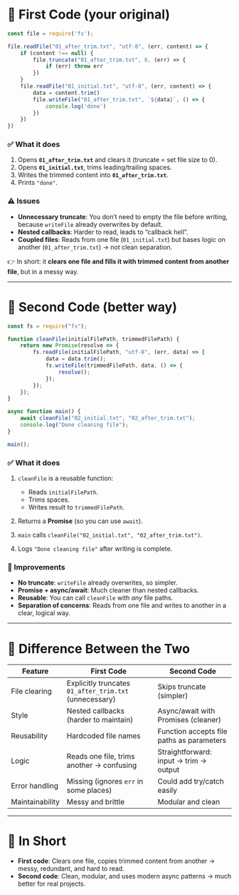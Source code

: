 # 🔹 First Code (your original)

```js
const file = require('fs');

file.readFile("01_after_trim.txt", "utf-8", (err, content) => {
    if (content !== null) {
        file.truncate("01_after_trim.txt", 0, (err) => {
            if (err) throw err
        })
    }
    file.readFile("01_initial.txt", "utf-8", (err, content) => {
        data = content.trim()
        file.writeFile("01_after_trim.txt", `${data}`, () => {
            console.log('done')
        })
    })
})
```

### ✅ What it does

1. Opens **`01_after_trim.txt`** and clears it (truncate = set file size to 0).
2. Opens **`01_initial.txt`**, trims leading/trailing spaces.
3. Writes the trimmed content into **`01_after_trim.txt`**.
4. Prints `"done"`.

### ⚠️ Issues

* **Unnecessary truncate**: You don’t need to empty the file before writing, because `writeFile` already overwrites by default.
* **Nested callbacks**: Harder to read, leads to “callback hell”.
* **Coupled files**: Reads from one file (`01_initial.txt`) but bases logic on another (`01_after_trim.txt`) → not clean separation.

👉 In short: it **clears one file and fills it with trimmed content from another file**, but in a messy way.

---

# 🔹 Second Code (better way)

```js
const fs = require("fs");

function cleanFile(initialFilePath, trimmedFilePath) {
    return new Promise(resolve => {
        fs.readFile(initialFilePath, "utf-8", (err, data) => {
            data = data.trim();
            fs.writeFile(trimmedFilePath, data, () => {
                resolve();
            });
        });
    });
}

async function main() {
    await cleanFile("02_initial.txt", "02_after_trim.txt");
    console.log("Done cleaning file");
}

main();
```

### ✅ What it does

1. `cleanFile` is a reusable function:

   * Reads `initialFilePath`.
   * Trims spaces.
   * Writes result to `trimmedFilePath`.
2. Returns a **Promise** (so you can use `await`).
3. `main` calls `cleanFile("02_initial.txt", "02_after_trim.txt")`.
4. Logs `"Done cleaning file"` after writing is complete.

### 🚀 Improvements

* **No truncate**: `writeFile` already overwrites, so simpler.
* **Promise + async/await**: Much cleaner than nested callbacks.
* **Reusable**: You can call `cleanFile` with *any* file paths.
* **Separation of concerns**: Reads from one file and writes to another in a clear, logical way.

---

# 🔹 Difference Between the Two

| Feature         | First Code                                             | Second Code                               |
| --------------- | ------------------------------------------------------ | ----------------------------------------- |
| File clearing   | Explicitly truncates `01_after_trim.txt` (unnecessary) | Skips truncate (simpler)                  |
| Style           | Nested callbacks (harder to maintain)                  | Async/await with Promises (cleaner)       |
| Reusability     | Hardcoded file names                                   | Function accepts file paths as parameters |
| Logic           | Reads one file, trims another → confusing              | Straightforward: input → trim → output    |
| Error handling  | Missing (ignores `err` in some places)                 | Could add try/catch easily                |
| Maintainability | Messy and brittle                                      | Modular and clean                         |

---

# 🔹 In Short

* **First code**: Clears one file, copies trimmed content from another → messy, redundant, and hard to read.
* **Second code**: Clean, modular, and uses modern async patterns → much better for real projects.
